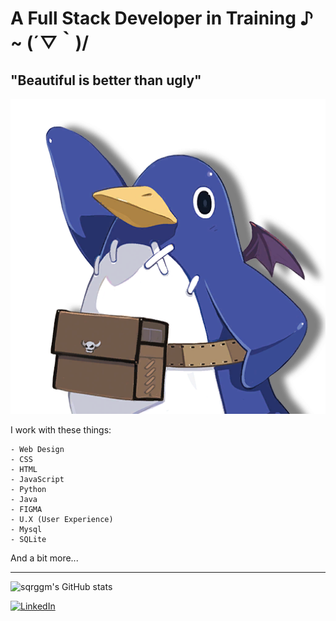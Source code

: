 
# A Full Stack Developer in Training ♪ ~ (´▽｀)/

## "Beautiful is better than ugly"

![A pretty prinny...](https://raw.githubusercontent.com/sqrggm/MY-STOCK-IMAGES/main/Random%20Images/pretty%20prinny.png) 

I work with these things:
```
- Web Design 
- CSS
- HTML
- JavaScript
- Python
- Java
- FIGMA 
- U.X (User Experience) 
- Mysql 
- SQLite
```
And a bit more...

----------------------------------------------------------

![sqrggm's GitHub stats](https://github-readme-stats.vercel.app/api?username=sqrggm&theme=ocean_dark)

[![LinkedIn](https://img.shields.io/badge/LinkedIn-0077B5?style=for-the-badge&logo=linkedin&logoColor=white)](https://www.linkedin.com/in/sqrggm/)

